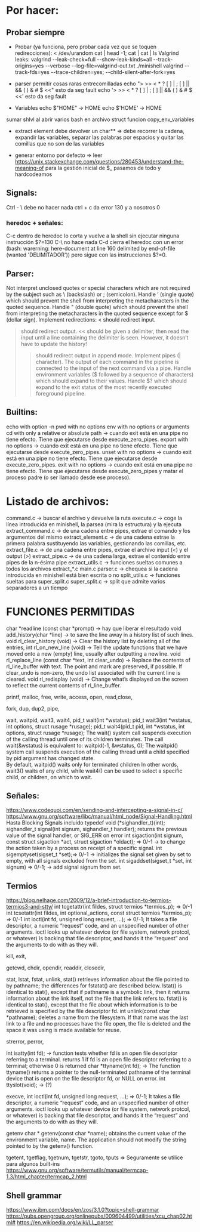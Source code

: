 # Por hacer:

## Probar siempre
- Probar (ya funciona, pero probar cada vez que se toquen redirecciones): < /dev/urandom cat | head -1; cat | cat | ls
Valgrind leaks:
valgrind --leak-check=full --show-leak-kinds=all --track-origins=yes --verbose --log-file=valgrind-out.txt ./minishell
valgrind --track-fds=yes --trace-children=yes; --child-silent-after-fork=yes

- parser permitir cosas raras entrecomilladas
echo "> >> < * ? [ ] | ; [ ] || && ( ) & # $  <<"  esto da seg fault
echo '> >> < * ? [ ] | ; [ ] || && ( ) & # $  <<'  esto da seg fault

- Variables
echo $"HOME" -> HOME
echo $'HOME' -> HOME

sumar shlvl al abrir varios bash en archivo struct funcion copy_env_variables

- extract element debe devolver un char** => debe recorrer la cadena, expandir las variables, separar las palabras por espacios y quitar las comillas que no son de las variables


- generar entorno por defecto => leer https://unix.stackexchange.com/questions/280453/understand-the-meaning-of para la gestión inicial de $_ pasamos de todo y hardcodeamos


## Signals:
Ctrl - \ debe no hacer nada
ctrl + c da error 130 y a nosotros 0

### heredoc + señales:
C-c dentro de heredoc lo corta y vuelve a la shell sin ejecutar ninguna instrucción $?=130
C-\ no hace nada
C-d cierra el heredoc con un error (bash: warerning: here-document at line 160 delimited by end-of-file (wanted 'DELIMITADOR')) pero sigue con las instrucciones $?=0.

## Parser:
Not interpret unclosed quotes or special characters which are not required by the subject such as \ (backslash) or ; (semicolon).
Handle ’ (single quote) which should prevent the shell from interpreting the metacharacters in the quoted sequence.
Handle " (double quote) which should prevent the shell from interpreting the metacharacters in the quoted sequence except for $ (dollar sign).
Implement redirections:
< should redirect input.
> should redirect output.
<< should be given a delimiter, then read the input until a line containing the delimiter is seen. However, it doesn’t have to update the history!
>> should redirect output in append mode.
Implement pipes (| character). The output of each command in the pipeline is connected to the input of the next command via a pipe.
Handle environment variables ($ followed by a sequence of characters) which should expand to their values.
Handle $? which should expand to the exit status of the most recently executed foreground pipeline.


## Builtins:
echo with option -n
pwd with no options
env with no options or arguments
cd with only a relative or absolute path -> cuando exit está en una pipe no tiene efecto. Tiene que ejecutarse desde execute_zero_pipes.
export with no options -> cuando exit está en una pipe no tiene efecto. Tiene que ejecutarse desde execute_zero_pipes.
unset with no options -> cuando exit está en una pipe no tiene efecto. Tiene que ejecutarse desde execute_zero_pipes.
exit with no options -> cuando exit está en una pipe no tiene efecto. Tiene que ejecutarse desde execute_zero_pipes y matar el proceso padre (o ser llamado desde ese proceso).


# Listado de archivos:
command.c -> buscar el archivo y devuelve la ruta
execute.c -> coge la línea introducida en minishell, la parsea (mira la estructura) y la ejecuta
extract_command.c -> de una cadena entre pipes, extrae el comando y los argumentos del mismo
extract_element.c -> de una cadena extrae la primera palabra sustituyendo las variables, gestionando las comillas, etc.
extract_file.c -> de una cadena entre pipes, extrae el archivo input (<) y el output (>)
extract_pipe.c -> de una cadena larga, extrae el contenido entre pipes de la n-ésima pipe
extract_utils.c -> funciones sueltas comunes a todos los archivos extract_*.c
main.c
parser.c -> chequea si la cadena introducida en minishell está bien escrita o no
split_utils.c -> funciones sueltas para super_split.c
super_split.c -> split que admite varios separadores a un tiempo


# FUNCIONES PERMITIDAS

char *readline (const char *prompt) -> hay que liberar el resultado
void add_history(char *line) -> to save the line away in a history list of such lines.
void rl_clear_history (void) -> Clear the history list by deleting all of the entries,
int rl_on_new_line (void) -> Tell the update functions that we have moved onto a new (empty) line, usually after outputting a newline. 
void rl_replace_line (const char *text, int clear_undo) -> Replace the contents of rl_line_buffer with text. The point and mark are preserved, if possible. If clear_undo is non-zero, the undo list associated with the current line is cleared. 
void rl_redisplay (void) -> Change what’s displayed on the screen to reflect the current contents of rl_line_buffer. 

printf, 
malloc, free, 
write, access, open, read,close, 

fork, dup, dup2, pipe, 

wait, waitpid, wait3, wait4, 
pid_t wait(int *wstatus);
pid_t wait3(int *wstatus, int options, struct rusage *rusage);
pid_t wait4(pid_t pid, int *wstatus, int options, struct rusage *rusage);
The wait() system call suspends execution of the calling thread until one of its children terminates. 
The  call wait(&wstatus) is equivalent to: waitpid(-1, &wstatus, 0); 
The  waitpid()  system  call suspends execution of the calling thread until a child specified by pid argument has changed state.  
By default, waitpid() waits only for terminated children
In other words, wait3() waits of any child, while wait4() can be used to select a specific child, or children, on which to wait.



## Señales:
https://www.codequoi.com/en/sending-and-intercepting-a-signal-in-c/
https://www.gnu.org/software/libc/manual/html_node/Signal-Handling.html Hasta Blocking Signals incluido
typedef void (*sighandler_t)(int);
sighandler_t signal(int signum, sighandler_t handler); returns  the  previous value of the signal handler, or SIG_ERR on error
int sigaction(int signum, const struct sigaction *act, struct sigaction *oldact); => 0/-1  -> to change the action taken by a process on receipt of a specific signal. 
int sigemptyset(sigset_t *set);=> 0/-1 -> initializes the signal set given by set to empty, with all signals excluded from the set.
int sigaddset(sigset_t *set, int signum) => 0/-1; -> add signal signum from set.

## Termios
https://blog.nelhage.com/2009/12/a-brief-introduction-to-termios-termios3-and-stty/
int tcgetattr(int fildes, struct termios *termios_p); => 0/-1
int tcsetattr(int fildes, int optional_actions, const struct termios *termios_p); => 0/-1
int ioctl(int fd, unsigned long request, ...); => 0/-1; It takes a file descriptor, a numeric “request” code, and an unspecified number of other arguments. ioctl looks up whatever device (or file system, network protcol, or whatever) is backing that file descriptor, and hands it the “request” and the arguments to do with as they will.


kill, exit,

getcwd, chdir, opendir, readdir, closedir,

stat, lstat, fstat, unlink, 
stat()  retrieves information about the file pointed to by pathname; the differences for fstatat() are described below.
lstat() is identical to stat(), except that if pathname is a symbolic link, then it returns information about the link itself, not the file that the link refers to.
fstat()  is  identical to stat(), except that the file about which information is to be retrieved is specified by the file descriptor fd.
int unlink(const char *pathname); deletes a name from the filesystem.  If that name was the last link to a file and no processes have the file open, the file is deleted and the space it was using is made available for reuse.


strerror, perror, 

int isatty(int fd); -> function tests whether fd is an open file descriptor referring to a terminal. returns 1 if fd is an open file descriptor referring to a terminal; otherwise 0 is returned
char *ttyname(int fd); -> The function ttyname() returns a pointer to the null-terminated pathname of the terminal device that is open on the file descriptor fd, or NULL on error.
int ttyslot(void); -> (?)


execve,
int ioctl(int fd, unsigned long request, ...); => 0/-1; 
It takes a file descriptor, a numeric “request” code, and an unspecified number of other arguments. ioctl looks up whatever device (or file system, network protcol, or whatever) is backing that file descriptor, and hands it the “request” and the arguments to do with as they will.


getenv
char *     getenv(const char *name); obtains the current value of the environment variable, name.  The application should not modify the string pointed to by the getenv() function.


tgetent, tgetflag, tgetnum, tgetstr, tgoto, tputs => Seguramente se utilice para algunos built-ins
https://www.gnu.org/software/termutils/manual/termcap-1.3/html_chapter/termcap_2.html


## Shell grammar
https://www.ibm.com/docs/en/zos/3.1.0?topic=shell-grammar
https://pubs.opengroup.org/onlinepubs/009604499/utilities/xcu_chap02.html#
https://en.wikipedia.org/wiki/LL_parser

